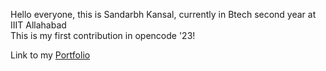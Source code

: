 Hello everyone, this is Sandarbh Kansal, currently in Btech second year at IIIT Allahabad<br>
This is my first contribution in opencode '23!<br>

Link to my [Portfolio](https://sandarbhkansal007.github.io/SandarbhPortfolio/)
